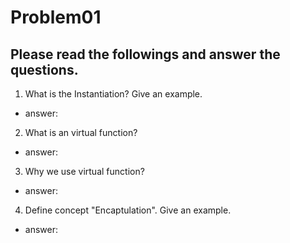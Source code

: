 # Problem01
## Please read the followings and answer the questions.
1. What is the Instantiation? Give an example.
- answer:

2. What is an virtual function? 
- answer:

3. Why we use virtual function? 
- answer:

4. Define concept "Encaptulation". Give an example.
- answer:

